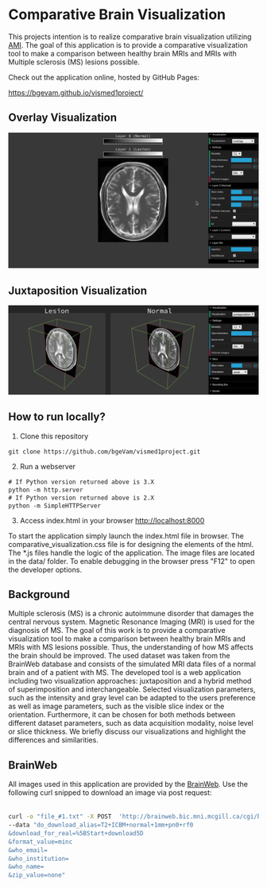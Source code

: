 # Comparative Brain Visualization

This projects intention is to realize comparative brain visualization utilizing [AMI](https://github.com/FNNDSC/ami). The goal of this application is to provide a comparative visualization tool to make a comparison between healthy brain MRIs and MRIs with Multiple sclerosis (MS) lesions possible.

Check out the application online, hosted by GitHub Pages:

https://bgevam.github.io/vismed1project/


## Overlay Visualization
![Alt Text](https://github.com/bgeVam/vismed1project/blob/master/overlay.gif)

## Juxtaposition Visualization
![Alt Text](https://github.com/bgeVam/vismed1project/blob/master/juxtaposition.gif)

## How to run locally?

1. Clone this repository
```
git clone https://github.com/bgeVam/vismed1project.git
```
2. Run a webserver
```
# If Python version returned above is 3.X
python -m http.server
# If Python version returned above is 2.X
python -m SimpleHTTPServer
```

3. Access index.html in your browser
[http://localhost:8000](http://localhost:8000)

To start the application simply launch the index.html file in browser. The comparative_visualization.css file is for designing the elements of the html. The *.js files handle the logic of the application. The image files are located in the data/ folder. To enable debugging in the browser press "F12" to open the developer options. 

## Background

 Multiple sclerosis (MS) is a chronic autoimmune disorder that damages the central nervous system. Magnetic Resonance Imaging (MRI) is used for the diagnosis of MS. The goal of this work is to provide a comparative visualization tool to make a comparison between healthy brain MRIs and MRIs with MS lesions possible. Thus, the understanding of how MS affects the brain should be improved. The used dataset was taken from the BrainWeb database and consists of the simulated MRI data files of a normal brain and of a patient with MS. The developed tool is a web application including two visualization approaches: juxtaposition and a hybrid method of superimposition and interchangeable. Selected visualization parameters, such as the intensity and gray level can be adapted to the users preference as well as image parameters, such as the visible slice index or the orientation. Furthermore, it can be chosen for both methods between different dataset parameters, such as data acquisition modality, noise level or slice thickness. We briefly discuss our visualizations and highlight the differences and similarities.
 
## BrainWeb

All images used in this application are provided by the [BrainWeb](http://brainweb.bic.mni.mcgill.ca/). Use the following curl snipped to download an image via post request:

```sh

curl -o "file_#1.txt" -X POST  'http://brainweb.bic.mni.mcgill.ca/cgi/brainweb1' 
--data "do_download_alias=T2+ICBM+normal+1mm+pn0+rf0
&download_for_real=%5BStart+download5D
&format_value=minc
&who_email=
&who_institution=
&who_name=
&zip_value=none"
```

